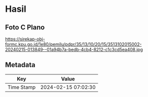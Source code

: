 # Hasil

## Foto C Plano

https://sirekap-obj-formc.kpu.go.id/1e80/pemilu/pdpr/35/13/10/20/15/3513102015002-20240215-013849--01a94b7a-bedb-4cb4-8212-c1c3cd5ea408.jpg


## Metadata

| Key        | Value               |
| ---------- | ------------------- |
| Time Stamp | 2024-02-15 07:02:30 |



